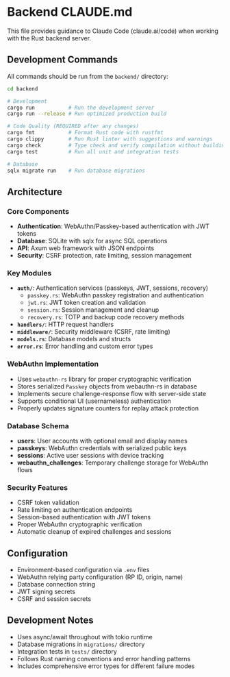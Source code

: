 # Backend CLAUDE.md

This file provides guidance to Claude Code (claude.ai/code) when working with the Rust backend server.

## Development Commands

All commands should be run from the `backend/` directory:

```bash
cd backend

# Development
cargo run           # Run the development server
cargo run --release # Run optimized production build

# Code Quality (REQUIRED after any changes)
cargo fmt           # Format Rust code with rustfmt
cargo clippy        # Run Rust linter with suggestions and warnings
cargo check         # Type check and verify compilation without building
cargo test          # Run all unit and integration tests

# Database
sqlx migrate run    # Run database migrations
```

## Architecture

### Core Components
- **Authentication**: WebAuthn/Passkey-based authentication with JWT tokens
- **Database**: SQLite with sqlx for async SQL operations
- **API**: Axum web framework with JSON endpoints
- **Security**: CSRF protection, rate limiting, session management

### Key Modules
- **`auth/`**: Authentication services (passkeys, JWT, sessions, recovery)
  - `passkey.rs`: WebAuthn passkey registration and authentication
  - `jwt.rs`: JWT token creation and validation
  - `session.rs`: Session management and cleanup
  - `recovery.rs`: TOTP and backup code recovery methods
- **`handlers/`**: HTTP request handlers
- **`middleware/`**: Security middleware (CSRF, rate limiting)
- **`models.rs`**: Database models and structs
- **`error.rs`**: Error handling and custom error types

### WebAuthn Implementation
- Uses `webauthn-rs` library for proper cryptographic verification
- Stores serialized `Passkey` objects from webauthn-rs in database
- Implements secure challenge-response flow with server-side state
- Supports conditional UI (usernameless) authentication
- Properly updates signature counters for replay attack protection

### Database Schema
- **users**: User accounts with optional email and display names
- **passkeys**: WebAuthn credentials with serialized public keys
- **sessions**: Active user sessions with device tracking
- **webauthn_challenges**: Temporary challenge storage for WebAuthn flows

### Security Features
- CSRF token validation
- Rate limiting on authentication endpoints
- Session-based authentication with JWT tokens
- Proper WebAuthn cryptographic verification
- Automatic cleanup of expired challenges and sessions

## Configuration
- Environment-based configuration via `.env` files
- WebAuthn relying party configuration (RP ID, origin, name)
- Database connection string
- JWT signing secrets
- CSRF and session secrets

## Development Notes
- Uses async/await throughout with tokio runtime
- Database migrations in `migrations/` directory
- Integration tests in `tests/` directory
- Follows Rust naming conventions and error handling patterns
- Includes comprehensive error types for different failure modes
